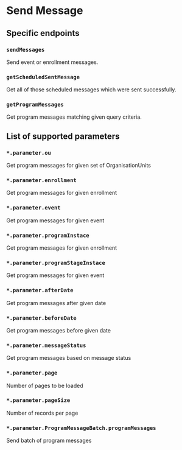 # Send Message

## Specific endpoints

### `sendMessages`

Send event or enrollment messages.

### `getScheduledSentMessage`

Get all of those scheduled messages which were sent successfully.

### `getProgramMessages`

Get program messages matching given query criteria.

## List of supported parameters

### `*.parameter.ou`

Get program messages for given set of OrganisationUnits

### `*.parameter.enrollment`

Get program messages for given enrollment

### `*.parameter.event`

Get program messages for given event

### `*.parameter.programInstace`

Get program messages for given enrollment

### `*.parameter.programStageInstace`

Get program messages for given event

### `*.parameter.afterDate`

Get program messages after given date

### `*.parameter.beforeDate`

Get program messages before given date

### `*.parameter.messageStatus`

Get program messages based on message status

### `*.parameter.page`

Number of pages to be loaded

### `*.parameter.pageSize`

Number of records per page

### `*.parameter.ProgramMessageBatch.programMessages`

Send batch of program messages